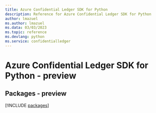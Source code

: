 ```yaml
---
title: Azure Confidential Ledger SDK for Python
description: Reference for Azure Confidential Ledger SDK for Python
author: lmazuel
ms.author: lmazuel
ms.data: 03/03/2023
ms.topic: reference
ms.devlang: python
ms.service: confidentialledger
---
```

# Azure Confidential Ledger SDK for Python - preview
## Packages - preview
[!INCLUDE [packages](confidential-ledger-index.md)]